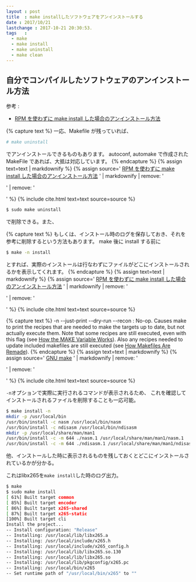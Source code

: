 ```yaml
---
layout : post
title  : make installしたソフトウェアをアンインストールする
date : 2017/10/21
lastchange : 2017-10-21 20:30:53.
tags   :
  - make
  - make install
  - make uninstall
  - make clean
---
```


## 自分でコンパイルしたソフトウェアのアンインストール方法

参考 : 
* [RPM を使わずに make install した場合のアンインストール方法](https://futuremix.org/2009/01/configure-make-uninstall)



{% capture text %}
 一応、Makefile が残っていれば、

```sh
# make uninstall
```

でアンインストールできるものもあります。
autoconf, automake で作成された MakeFile であれば、大抵は対応しています。 
{% endcapture %}
{% assign text=text | markdownify %}
{% assign source='
[RPM を使わずに make install した場合のアンインストール方法](https://futuremix.org/2009/01/configure-make-uninstall)
' | markdownify | remove: '<p>' | remove: '</p>' %}
{% include cite.html text=text source=source %}





```sh
$ sudo make uninstall
```

で削除できる。また、







{% capture text %}
もしくは、インストール時のログを保存しておき、それを参考に削除するという方法もあります。
make 後に install する前に

```sh
$ make -n install
```

とすれば、実際のインストールは行なわずにファイルがどこにインストールされるかを表示してくれます。
{% endcapture %}
{% assign text=text | markdownify %}
{% assign source='
[RPM を使わずに make install した場合のアンインストール方法](https://futuremix.org/2009/01/configure-make-uninstall)
' | markdownify | remove: '<p>' | remove: '</p>' %}
{% include cite.html text=text source=source %}





{% capture text %}
-n
\--just-print
\--dry-run
\--recon
: No-op. Causes make to print the recipes that are needed to make the targets up to date, 
but not actually execute them. Note that some recipes are still executed, 
even with this flag
(see [How the MAKE Variable Works](https://www.gnu.org/software/make/manual/make.html#MAKE-Variable)).
Also any recipes needed to update included makefiles are still executed
(see [How Makefiles Are Remade](https://www.gnu.org/software/make/manual/make.html#Remaking-Makefiles)).
{% endcapture %}
{% assign text=text | markdownify %}
{% assign source='
[GNU make](https://www.gnu.org/software/make/manual/make.html#Remaking-Makefiles)
' | markdownify | remove: '<p>' | remove: '</p>' %}
{% include cite.html text=text source=source %}


`-n`オプションで実際に実行されるコマンドが表示されるため、
これを確認してインストールされるファイルを削除することも一応可能。

```sh
$ make install -n
mkdir -p /usr/local/bin
/usr/bin/install -c nasm /usr/local/bin/nasm
/usr/bin/install -c ndisasm /usr/local/bin/ndisasm
mkdir -p /usr/local/share/man/man1
/usr/bin/install -c -m 644 ./nasm.1 /usr/local/share/man/man1/nasm.1
/usr/bin/install -c -m 644 ./ndisasm.1 /usr/local/share/man/man1/ndisasm.1
```


他、インストールした時に表示されるものを残しておくとどこにインストールされているかが分かる。

これはlibx265を`make install`した時のログ出力。

```sh
$ make
$ sudo make install
[ 61%] Built target common
[ 85%] Built target encoder
[ 86%] Built target x265-shared
[ 87%] Built target x265-static
[100%] Built target cli
Install the project...
-- Install configuration: "Release"
-- Installing: /usr/local/lib/libx265.a
-- Installing: /usr/local/include/x265.h
-- Installing: /usr/local/include/x265_config.h
-- Installing: /usr/local/lib/libx265.so.130
-- Installing: /usr/local/lib/libx265.so
-- Installing: /usr/local/lib/pkgconfig/x265.pc
-- Installing: /usr/local/bin/x265
-- Set runtime path of "/usr/local/bin/x265" to ""

```
